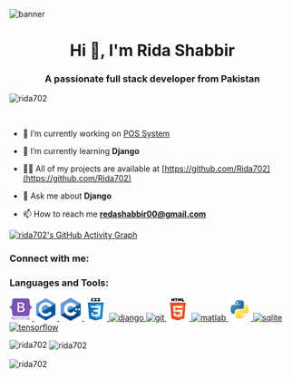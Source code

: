 ![banner](https://user-images.githubusercontent.com/107110619/182418223-5a3c53c2-09ed-41e5-ad1d-9e83c1b62d66.gif)
<h1 align="center">Hi 👋, I'm Rida Shabbir</h1>
<h3 align="center">A passionate full stack developer from Pakistan</h3>


<p align="left"> <img src="https://komarev.com/ghpvc/?username=rida702&label=Profile%20views&color=0e75b6&style=flat" alt="rida702" /> </p>
<p align="left"> <a href="https://twitter.com/" target="blank"><img src="https://img.shields.io/twitter/follow/?logo=twitter&style=for-the-badge" alt="" /></a> </p>

- 🔭 I’m currently working on [POS System](https://github.com/Rida702/POS-System.git)

- 🌱 I’m currently learning **Django**

- 👨‍💻 All of my projects are available at [https://github.com/Rida702](https://github.com/Rida702)

- 💬 Ask me about **Django**

- 📫 How to reach me **redashabbir00@gmail.com**

[![rida702's GitHub Activity Graph](https://activity-graph.herokuapp.com/graph?username=rida702&theme=react-dark)](https://github.com/rida702)

<h3 align="left">Connect with me:</h3>
<p align="left">
</p>

<h3 align="left">Languages and Tools:</h3>
<p align="left"> <a href="https://getbootstrap.com" target="_blank" rel="noreferrer"> <img src="https://raw.githubusercontent.com/devicons/devicon/master/icons/bootstrap/bootstrap-plain-wordmark.svg" alt="bootstrap" width="40" height="40"/> </a> <a href="https://www.cprogramming.com/" target="_blank" rel="noreferrer"> <img src="https://raw.githubusercontent.com/devicons/devicon/master/icons/c/c-original.svg" alt="c" width="40" height="40"/> </a> <a href="https://www.w3schools.com/cpp/" target="_blank" rel="noreferrer"> <img src="https://raw.githubusercontent.com/devicons/devicon/master/icons/cplusplus/cplusplus-original.svg" alt="cplusplus" width="40" height="40"/> </a> <a href="https://www.w3schools.com/css/" target="_blank" rel="noreferrer"> <img src="https://raw.githubusercontent.com/devicons/devicon/master/icons/css3/css3-original-wordmark.svg" alt="css3" width="40" height="40"/> </a> <a href="https://www.djangoproject.com/" target="_blank" rel="noreferrer"> <img src="https://cdn.worldvectorlogo.com/logos/django.svg" alt="django" width="40" height="40"/> </a> <a href="https://git-scm.com/" target="_blank" rel="noreferrer"> <img src="https://www.vectorlogo.zone/logos/git-scm/git-scm-icon.svg" alt="git" width="40" height="40"/> </a> <a href="https://www.w3.org/html/" target="_blank" rel="noreferrer"> <img src="https://raw.githubusercontent.com/devicons/devicon/master/icons/html5/html5-original-wordmark.svg" alt="html5" width="40" height="40"/> </a> <a href="https://www.mathworks.com/" target="_blank" rel="noreferrer"> <img src="https://upload.wikimedia.org/wikipedia/commons/2/21/Matlab_Logo.png" alt="matlab" width="40" height="40"/> </a> <a href="https://www.python.org" target="_blank" rel="noreferrer"> <img src="https://raw.githubusercontent.com/devicons/devicon/master/icons/python/python-original.svg" alt="python" width="40" height="40"/> </a> <a href="https://www.sqlite.org/" target="_blank" rel="noreferrer"> <img src="https://www.vectorlogo.zone/logos/sqlite/sqlite-icon.svg" alt="sqlite" width="40" height="40"/> </a> <a href="https://www.tensorflow.org" target="_blank" rel="noreferrer"> <img src="https://www.vectorlogo.zone/logos/tensorflow/tensorflow-icon.svg" alt="tensorflow" width="40" height="40"/> </a> </p>

<p><img align="left" src="https://github-readme-stats.vercel.app/api/top-langs?username=rida702&show_icons=true&locale=en&layout=compact" alt="rida702" /></p>

<p>&nbsp;<img align="center" src="https://github-readme-stats.vercel.app/api?username=rida702&show_icons=true&locale=en" alt="rida702" /></p>

<p><img align="center" src="https://github-readme-streak-stats.herokuapp.com/?user=rida702&" alt="rida702" /></p>
